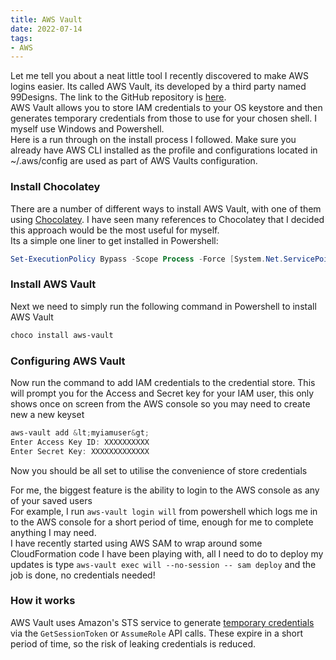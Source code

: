 ```yaml
---
title: AWS Vault
date: 2022-07-14
tags:
- AWS
---
```


Let me tell you about a neat little tool I recently discovered to make AWS logins easier. Its called AWS Vault, its developed by a third party named 99Designs. The link to the GitHub repository is [here][1].  
AWS Vault allows you to store IAM credentials to your OS keystore and then generates temporary credentials from those to use for your chosen shell. I myself use Windows and Powershell.  
Here is a run through on the install process I followed. Make sure you already have AWS CLI installed as the profile and configurations located in ~/.aws/config are used as part of AWS Vaults configuration.

### Install Chocolatey
There are a number of different ways to install AWS Vault, with one of them using [Chocolatey][2]. I have seen many references to Chocolatey that I decided this approach would be the most useful for myself.  
Its a simple one liner to get installed in Powershell:

```powershell
Set-ExecutionPolicy Bypass -Scope Process -Force [System.Net.ServicePointManager]::SecurityProtocol = [System.Net.ServicePointManager]::SecurityProtocol -bor 3072; iex ((New-Object System.Net.WebClient).DownloadString('https://community.chocolatey.org/install.ps1'))
```

### Install AWS Vault
Next we need to simply run the following command in Powershell to install AWS Vault

```powershell
choco install aws-vault
```

### Configuring AWS Vault 
Now run the command to add IAM credentials to the credential store. This will prompt you for the Access and Secret key for your IAM user, this only shows once on screen from the AWS console so you may need to create new a new keyset

```powershell
aws-vault add &lt;myiamuser&gt;
Enter Access Key ID: XXXXXXXXXX
Enter Secret Key: XXXXXXXXXXXXX
```
Now you should be all set to utilise the convenience of store credentials

For me, the biggest feature is the ability to login to the AWS console as any of your saved users  
For example, I run `aws-vault login will` from powershell which logs me in to the AWS console for a short period of time, enough for me to complete anything I may need.  
I have recently started using AWS SAM to wrap around some CloudFormation code I have been playing with, all I need to do to deploy my updates is type `aws-vault exec will --no-session -- sam deploy` and the job is done, no credentials needed!

### How it works
AWS Vault uses Amazon's STS service to generate [temporary credentials][3] via the `GetSessionToken` or `AssumeRole` API calls. These expire in a short period of time, so the risk of leaking credentials is reduced.

 [1]: https://github.com/99designs/aws-vault
 [2]: https://chocolatey.org/packages/aws-vault
 [3]: https://docs.aws.amazon.com/IAM/latest/UserGuide/id_credentials_temp.html